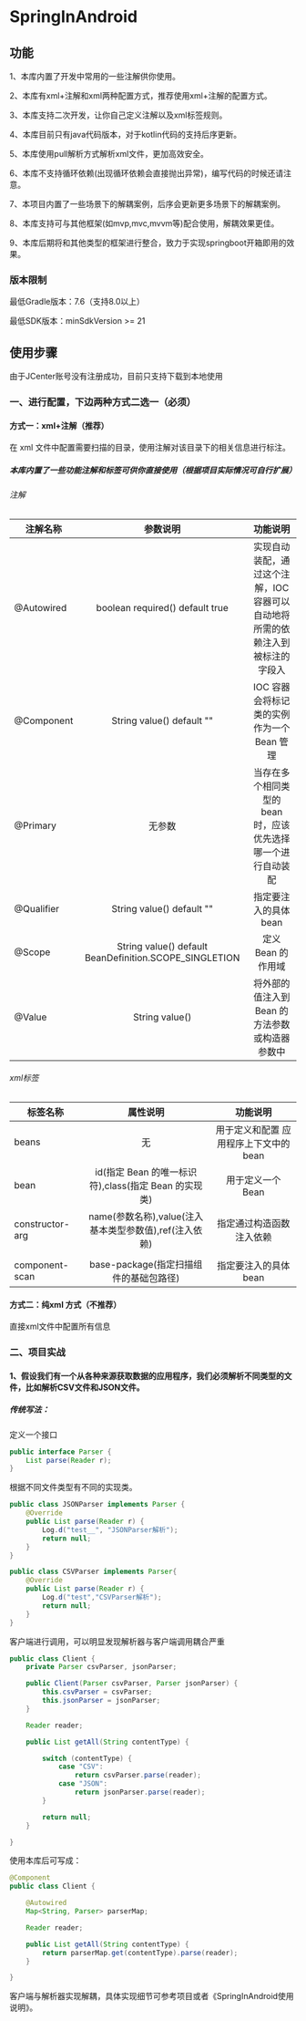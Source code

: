 # SpringInAndroid

## 功能

1、本库内置了开发中常用的一些注解供你使用。

2、本库有xml+注解和xml两种配置方式，推荐使用xml+注解的配置方式。

3、本库支持二次开发，让你自己定义注解以及xml标签规则。

4、本库目前只有java代码版本，对于kotlin代码的支持后序更新。

5、本库使用pull解析方式解析xml文件，更加高效安全。

6、本库不支持循环依赖(出现循环依赖会直接抛出异常)，编写代码的时候还请注意。

7、本项目内置了一些场景下的解耦案例，后序会更新更多场景下的解耦案例。

8、本库支持可与其他框架(如mvp,mvc,mvvm等)配合使用，解耦效果更佳。

9、本库后期将和其他类型的框架进行整合，致力于实现springboot开箱即用的效果。

### 版本限制

最低Gradle版本：7.6（支持8.0以上）

最低SDK版本：minSdkVersion >= 21

## 使用步骤

由于JCenter账号没有注册成功，目前只支持下载到本地使用

### 一、进行配置，下边两种方式二选一（必须）


#### 方式一：xml+注解（推荐）

在 xml 文件中配置需要扫描的目录，使用注解对该目录下的相关信息进行标注。
#####  本库内置了一些功能注解和标签可供你直接使用（根据项目实际情况可自行扩展）

######  注解
| 注解名称             |                                                参数说明                                                 |                                        功能说明                             |
|------------------|:---------------------------------------------------------------------------------------------------:|:-----------------------------------------------------------------------------------:|
| @Autowired       |                                      boolean required() default true                                |          实现自动装配，通过这个注解，IOC 容器可以自动地将所需的依赖注入到被标注的字段入                        |
| @Component       |                                      String value() default ""                                      |                              IOC 容器会将标记类的实例作为一个 Bean 管理                                 |
| @Primary         |                                      无参数                                                          |                       当存在多个相同类型的 bean 时，应该优先选择哪一个进行自动装配                    |
| @Qualifier       |                                      String value() default ""                                       |                              指定要注入的具体 bean                                           |
| @Scope           |                                      String value() default BeanDefinition.SCOPE_SINGLETION          |                                  定义 Bean 的作用域                                           |
| @Value           |                                      String value()                                                  |                            将外部的值注入到 Bean 的方法参数或构造器参数中              |


######  xml标签
| 标签名称             |                                                属性说明                                                 |                                        功能说明                             |
|----------------------|:---------------------------------------------------------------------------------------------------:|:-----------------------------------------------------------------------------------:|
| beans              |                                                        无                                              |                                   用于定义和配置 应用程序上下文中的 bean                                  |
| bean               |                                          id(指定 Bean 的唯一标识符),class(指定 Bean 的实现类)           |                                            用于定义一个  Bean                                            |
| constructor-arg    |                                       name(参数名称),value(注入基本类型参数值),ref(注入依赖)          |                                    指定通过构造函数注入依赖
                     |                                                                                             
| component-scan     |                                       base-package(指定扫描组件的基础包路径)                           |                                指定要注入的具体 bean                               



#### 方式二：纯xml 方式（不推荐）

直接xml文件中配置所有信息

### 二、项目实战
#### 1、假设我们有一个从各种来源获取数据的应用程序，我们必须解析不同类型的文件，比如解析CSV文件和JSON文件。
##### 传统写法：
定义一个接口
```java
public interface Parser {
    List parse(Reader r);
}
```

根据不同文件类型有不同的实现类。
```java
public class JSONParser implements Parser {
    @Override
    public List parse(Reader r) {
        Log.d("test__", "JSONParser解析");
        return null;
    }
}
```
```java
public class CSVParser implements Parser{
    @Override
    public List parse(Reader r) {
        Log.d("test","CSVParser解析");
        return null;
    }
}
```
客户端进行调用，可以明显发现解析器与客户端调用耦合严重
```java
public class Client {
    private Parser csvParser, jsonParser;

    public Client(Parser csvParser, Parser jsonParser) {
        this.csvParser = csvParser;
        this.jsonParser = jsonParser;
    }

    Reader reader;

    public List getAll(String contentType) {

        switch (contentType) {
            case "CSV":
                return csvParser.parse(reader);
            case "JSON":
                return jsonParser.parse(reader);
        }

        return null;
    }

}
```

使用本库后可写成：
```java
@Component
public class Client {

    @Autowired
    Map<String, Parser> parserMap;

    Reader reader;

    public List getAll(String contentType) {
        return parserMap.get(contentType).parse(reader);
    }

}
```
客户端与解析器实现解耦，具体实现细节可参考项目或者《SpringInAndroid使用说明》。



